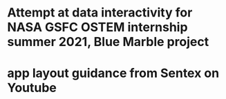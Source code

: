 # Attempt at data interactivity for NASA GSFC OSTEM internship summer 2021, Blue Marble project

# app layout guidance from Sentex on Youtube

